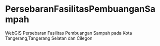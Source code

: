 # PersebaranFasilitasPembuanganSampah
WebGIS Persebaran Fasilitas Pembuangan Sampah pada Kota Tangerang,Tangerang Selatan dan Cilegon
